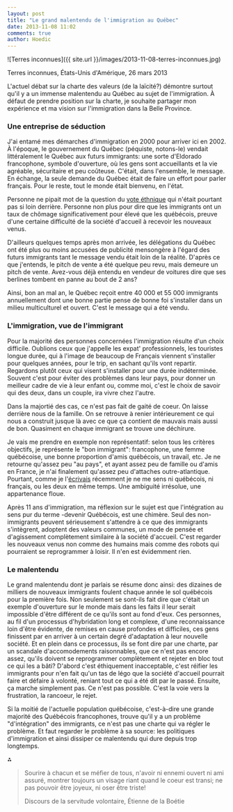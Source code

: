 ```yaml
---
layout: post
title: "Le grand malentendu de l'immigration au Québec"
date: 2013-11-08 11:02
comments: true
author: Hoedic
---
```


![Terres inconnues]({{ site.url }}/images/2013-11-08-terres-inconnues.jpg)
<div class="photoattrib">Terres inconnues, États-Unis d'Amérique, 26 mars 2013</div>

L'actuel débat sur la charte des valeurs (de la laïcité?) démontre surtout qu'il y a un immense malentendu au Québec au sujet de l'immigration. À défaut de prendre position sur la charte, je souhaite partager mon expérience et ma vision sur l'immigration dans la Belle Province.

### Une entreprise de séduction

J'ai entamé mes démarches d'immigration en 2000 pour arriver ici en 2002. À l'époque, le gouvernement du Québec (péquiste, notons-le) vendait littéralement le Québec aux futurs immigrants: une sorte d'Eldorado francophone, symbole d'ouverture, où les gens sont accueillants et la vie agréable, sécuritaire et peu coûteuse. C'était, dans l'ensemble, le message. En échange, la seule demande du Québec était de faire un effort pour parler français. Pour le reste, tout le monde était bienvenu, en l'état.

Personne ne pipait mot de la question du [vote éthnique](http://en.wikipedia.org/wiki/Money_and_the_ethnic_vote) qui n'était pourtant pas si loin derrière. Personne non plus pour dire que les immigrants ont un taux de chômage significativement pour élevé que les québécois, preuve d'une certaine difficulté de la société d'accueil à recevoir les nouveaux venus.

D'ailleurs quelques temps après mon arrivée, les délégations du Québec ont été plus ou moins accusées de publicité mensongère à l'égard des futurs immigrants tant le message vendu était loin de la réalité. D'après ce que j'entends, le pitch de vente a été quelque peu revu, mais demeure un pitch de vente. Avez-vous déjà entendu en vendeur de voitures dire que ses berlines tombent en panne au bout de 2 ans?

Ainsi, bon an mal an, le Québec reçoit entre 40 000 et 55 000 immigrants annuellement dont une bonne partie pense de bonne foi s'installer dans un milieu multiculturel et ouvert. C'est le message qui a été vendu.

### L'immigration, vue de l'immigrant

Pour la majorité des personnes concernées l'immigration résulte d'un choix difficile. Oublions ceux que j'appelle les expat' professionnels, les touristes longue durée, qui à l'image de beaucoup de Français viennent s'installer pour quelques années, pour le trip, en sachant qu'ils vont repartir. Regardons plutôt ceux qui visent s'installer pour une durée indéterminée. Souvent c'est pour éviter des problèmes dans leur pays, pour donner un meilleur cadre de vie à leur enfant ou, comme moi, c'est le choix de savoir qui des deux, dans un couple, ira vivre chez l'autre.

Dans la majortié des cas, ce n'est pas fait de gaité de coeur. On laisse derrière nous de la famille. On se retrouve à renier intérieurement ce qui nous a construit jusque là avec ce que ça contient de mauvais mais aussi de bon. Quasiment en chaque immigrant se trouve une déchirure.

Je vais me prendre en exemple non représentatif: selon tous les critères objectifs, je représente le "bon immigrant": francophone, une femme québécoise, une bonne proportion d'amis québécois, un travail, etc. Je ne retourne qu'assez peu "au pays", et ayant assez peu de famille ou d'amis en France, je n'ai finalement qu'assez peu d'attaches outre-atlantique. Pourtant, comme je l'[écrivais](2013/10/29/chez-moi/) récemment je ne me sens ni québécois, ni français, ou les deux en même temps. Une ambiguité irrésolue, une appartenance floue.

Après 11 ans d'immigration, ma réflexion sur le sujet est que l'intégration au sens pur du terme -devenir Québécois, est une chimère. Seul des non-immigrants peuvent sérieusement s'attendre à ce que des immigrants s'intègrent, adoptent des valeurs communes, un mode de pensée et d'agissement complètement similaire à la société d'accueil. C'est regarder les nouveaux venus non comme des humains mais comme des robots qui pourraient se reprogrammer à loisir. Il n'en est évidemment rien.

### Le malentendu

Le grand malentendu dont je parlais se résume donc ainsi: des dizaines de milliers de nouveaux immigrants foulent chaque année le sol québécois pour la première fois. Non seulement se sont-ils fait dire que c'était un exemple d'ouverture sur le monde mais dans les faits il leur serait impossible d'être différent de ce qu'ils sont au fond d'eux. Ces personnes, au fil d'un processus d'hybridation long et complexe, d'une reconnaissance loin d'être évidente, de remises en cause profondes et difficiles, ces gens finissent par en arriver à un certain degré d'adaptation à leur nouvelle société. Et en plein dans ce processus, ils se font dire par une charte, par un scandale d'accomodements raisonnables, que ce n'est pas encore assez, qu'ils doivent se reprogrammer complètement et rejeter en bloc tout ce qui les a bâti? D'abord c'est éthiquement inacceptable, c'est réifier les immigrants pour n'en fait qu'un tas de légo que la société d'accueil pourrait faire et défaire à volonté, reniant tout ce qui a été dit par le passé. Ensuite, ça marche simplement pas. Ce n'est pas possible. C'est la voie vers la frustration, la rancoeur, le rejet.

Si la moitié de l'actuelle population québécoise, c'est-à-dire une grande majorité des Québécois francophones, trouve qu'il y a un problème "d'intégration" des immigrants, ce n'est pas une charte qui va régler le problème. Et faut regarder le problème à sa source: les politiques d'immigration et ainsi dissiper ce malentendu qui dure depuis trop longtemps.


⁂

> Sourire à chacun et se méfier de tous, n'avoir ni ennemi ouvert ni ami assuré, montrer toujours un visage riant quand le coeur est transi; ne pas pouvoir être joyeux, ni oser être triste!
> <div class="attrib">Discours de la servitude volontaire, Étienne de la Boétie</div>

